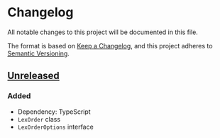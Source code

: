 # Changelog

All notable changes to this project will be documented in this file.

The format is based on [Keep a Changelog](https://keepachangelog.com/en/1.0.0/),
and this project adheres to [Semantic Versioning](https://semver.org/spec/v2.0.0.html).


## [Unreleased]

### Added

- Dependency: TypeScript
- `LexOrder` class
- `LexOrderOptions` interface


[unreleased]: https://github.com/aryelgois/lexorder/compare/initial-commit...HEAD
